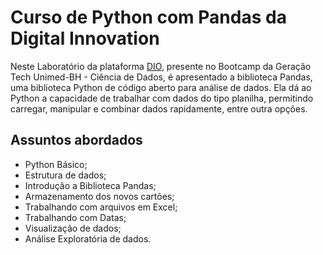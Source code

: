 # Curso de Python com Pandas da Digital Innovation
Neste Laboratório da plataforma [DIO](https://www.dio.me/), presente no Bootcamp da Geração Tech Unimed-BH - Ciência de Dados, é apresentado a biblioteca Pandas, uma biblioteca Python de código aberto para análise de dados. Ela dá ao Python a capacidade de trabalhar com dados do tipo planilha, permitindo carregar, manipular e combinar dados rapidamente, entre outra opções.

## Assuntos abordados
- Python Básico;
- Estrutura de dados;
- Introdução a Biblioteca Pandas;
- Armazenamento dos novos cartões;
- Trabalhando com arquivos em Excel;
- Trabalhando com Datas;
- Visualização de dados;
- Análise Exploratória de dados.
